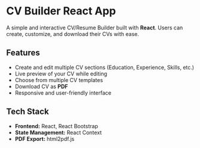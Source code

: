# CV Builder React App

A simple and interactive CV/Resume Builder built with **React**. Users can create, customize, and download their CVs with ease.

## Features

- Create and edit multiple CV sections (Education, Experience, Skills, etc.)
- Live preview of your CV while editing
- Choose from multiple CV templates
- Download CV as **PDF**
- Responsive and user-friendly interface

## Tech Stack

- **Frontend:** React, React Bootstrap
- **State Management:** React Context
- **PDF Export:** html2pdf.js
